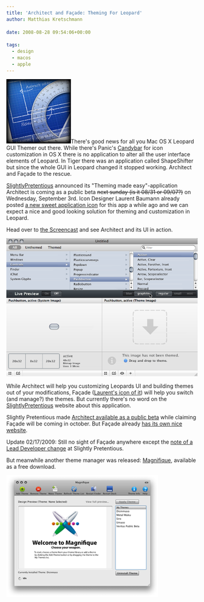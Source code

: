 ```yaml
---
title: 'Architect and Façade: Theming For Leopard'
author: Matthias Kretschmann

date: 2008-08-28 09:54:06+00:00

tags:
  - design
  - macos
  - apple
---
```


![Architect icon](../media/architect-icon.jpg)There's good news for all you Mac OS X Leopard GUI Themer out there. While there's Panic's [Candybar](http://www.panic.com/candybar) for icon customization in OS X there is no application to alter all the user interface elements of Leopard. In Tiger there was an application called ShapeShifter but since the whole GUI in Leopard changed it stopped working. Architect and Façade to the rescue.

[SlightlyPretentious](http://www.slightlypretentious.com/) announced its "Theming made easy"-application Architect is coming as a public beta <strike>next sunday (is it 08/31 or 09/07?)</strike> on Wednesday, September 3rd. Icon Designer Laurent Baumann already posted [a new sweet application icon](http://www.flickr.com/photos/avetenebrae/2669353476/) for this app a while ago and we can expect a nice and good looking solution for theming and customization in Leopard.

Head over to [the Screencast](http://www.slightlypretentious.com/) and see Architect and its UI in action.

![Architect UI](../media/architect-ui.png)

While Architect will help you customizing Leopards UI and building themes out of your modifications, Façade ([Laurent's icon of it](http://www.flickr.com/photos/avetenebrae/2665823420/in/photostream/)) will help you switch (and manage?) the themes. But currently there's no word on the [SlightlyPretentious](http://www.slightlypretentious.com/) website about this application.

Slightly Pretentious made [Architect available as a public beta](http://www.slightlypretentious.com/) while claiming Façade will be coming in october. But Façade already [has its own nice website](http://facadeapp.com/).

Update 02/17/2009:
Still no sight of Façade anywhere except the [note of a Lead Developer change](http://blog.slightlypretentious.com/2009/01/17/please-welcome-our-new-developer/) at Slightly Pretentious.

But meanwhile another theme manager was released: [Magnifique](http://magnifique.pcwizcomputer.com/), available as a free download.

![Magnifique UI](../media/magnifique-ui.png)

